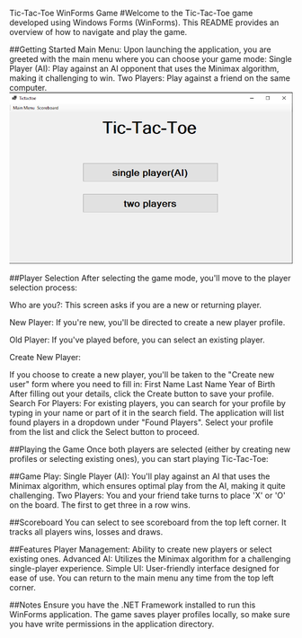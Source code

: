 Tic-Tac-Toe WinForms Game
#Welcome to the Tic-Tac-Toe game developed using Windows Forms (WinForms). This README provides an overview of how to navigate and play the game.

##Getting Started
Main Menu: Upon launching the application, you are greeted with the main menu where you can choose your game mode:
Single Player (AI): Play against an AI opponent that uses the Minimax algorithm, making it challenging to win.
Two Players: Play against a friend on the same computer.
![App Screenshot](Tictactoe/imgs/mainMenu.png)

##Player Selection
After selecting the game mode, you'll move to the player selection process:

Who are you?: This screen asks if you are a new or returning player.

New Player: If you're new, you'll be directed to create a new player profile.

Old Player: If you've played before, you can select an existing player.

Create New Player:

If you choose to create a new player, you'll be taken to the "Create new user" form where you need to fill in:
First Name
Last Name
Year of Birth
After filling out your details, click the Create button to save your profile.
Search For Players:
For existing players, you can search for your profile by typing in your name or part of it in the search field.
The application will list found players in a dropdown under "Found Players".
Select your profile from the list and click the Select button to proceed.

##Playing the Game
Once both players are selected (either by creating new profiles or selecting existing ones), you can start playing Tic-Tac-Toe:

##Game Play:
Single Player (AI): You'll play against an AI that uses the Minimax algorithm, which ensures optimal play from the AI, making it quite challenging.
Two Players: You and your friend take turns to place 'X' or 'O' on the board. The first to get three in a row wins.

##Scoreboard
You can select to see scoreboard from the top left corner. It tracks all players wins, losses and draws.

##Features
Player Management: Ability to create new players or select existing ones.
Advanced AI: Utilizes the Minimax algorithm for a challenging single-player experience.
Simple UI: User-friendly interface designed for ease of use.
You can return to the main menu any time from the top left corner.

##Notes
Ensure you have the .NET Framework installed to run this WinForms application.
The game saves player profiles locally, so make sure you have write permissions in the application directory.

